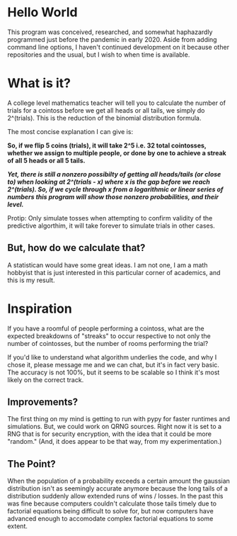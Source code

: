 # Hello World

This program was conceived, researched, and somewhat haphazardly programmed just before the pandemic in early 2020. Aside from adding command line options, I haven't continued development on it because other repositories and the usual, but I wish to when time is available.

# What is it?

A college level mathematics teacher will tell you to calculate the number of trials for a cointoss before we get all heads or all tails, we simply do 2^(trials). This is the reduction of the binomial distribution formula.

The most concise explanation I can give is:

**So, if we flip 5 coins (trials), it will take 2^5 i.e. 32 total cointosses, whether we assign to multiple people, or done by one to achieve a streak of all 5 heads or all 5 tails.**

***Yet, there is still a nonzero possibilty of getting all heads/tails (or close to) when looking at 2^(trials - x) where x is the gap before we reach 2^(trials). So, if we cycle through x from a logarithmic or linear series of numbers this program will show those nonzero probabilities, and their level.***

Protip: Only simulate tosses when attempting to confirm validity of the predictive algorthim, it will take forever to simulate trials in other cases.

## But, how do we calculate that?

A statistican would have some great ideas. I am not one, I am a math hobbyist that is just interested in this particular corner of academics, and this is my result. 

# Inspiration

If you have a roomful of people performing a cointoss, what are the expected breakdowns of "streaks" to occur respective to not only the number of cointosses, but the number of rooms performing the trial?

If you'd like to understand what algorithm underlies the code, and why I chose it, please message me and we can chat, but it's in fact very basic. The accuracy is not 100%, but it seems to be scalable so I think it's most likely on the correct track.

## Improvements?

The first thing on my mind is getting to run with pypy for faster runtimes and simulations. But, we could work on QRNG sources. Right now it is set to a RNG that is for security encryption, with the idea that it could be more "random." (And, it does appear to be that way, from my experimentation.)

## The Point?

When the population of a probability exceeds a certain amount the gaussian distribution isn't as seemingly accurate anymore because the long tails of a distribution suddenly allow extended runs of wins / losses. In the past this was fine because computers couldn't calculate those tails timely due to factorial equations being difficult to solve for, but now computers have advanced enough to accomodate complex factorial equations to some extent.
